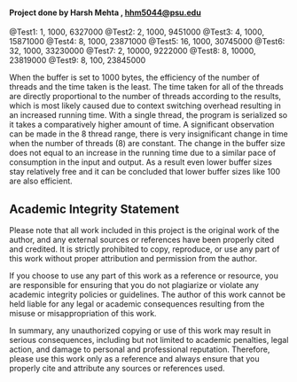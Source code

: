 #### Project done by Harsh Mehta , hhm5044@psu.edu

@Test1: 1, 1000, 6327000
@Test2: 2, 1000, 9451000
@Test3: 4, 1000, 15871000
@Test4: 8, 1000, 23871000
@Test5: 16, 1000, 30745000
@Test6: 32, 1000, 33230000
@Test7: 2, 10000, 9222000
@Test8: 8, 10000, 23819000
@Test9: 8, 100, 23845000

When the buffer is set to 1000 bytes, the efficiency of the number of threads and the time taken is the least. The time taken for all of the threads are directly proportional to the number of threads according to the results, which is most likely caused due to context switching overhead resulting in an increased running time. With a single thread, the program is serialized so it takes a comparatively higher amount of time. A significant observation can be made in the 8 thread range, there is very insignificant change in time when the number of threads (8) are constant. The change in the buffer size does not equal to an increase in the running time due to a similar pace of consumption in the input and output. As a result even lower buffer sizes stay relatively free and it can be concluded that lower buffer sizes like 100 are also efficient.

## Academic Integrity Statement
Please note that all work included in this project is the original work of the author, and any external sources or references have been properly cited and credited. It is strictly prohibited to copy, reproduce, or use any part of this work without proper attribution and permission from the author.

If you choose to use any part of this work as a reference or resource, you are responsible for ensuring that you do not plagiarize or violate any academic integrity policies or guidelines. The author of this work cannot be held liable for any legal or academic consequences resulting from the misuse or misappropriation of this work.

In summary, any unauthorized copying or use of this work may result in serious consequences, including but not limited to academic penalties, legal action, and damage to personal and professional reputation. Therefore, please use this work only as a reference and always ensure that you properly cite and attribute any sources or references used.